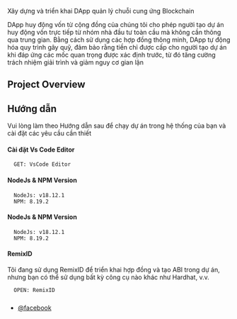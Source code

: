 
Xây dựng và triển khai DApp quản lý chuỗi cung ứng Blockchain

DApp huy động vốn từ cộng đồng của chúng tôi cho phép người tạo dự án huy động vốn trực tiếp từ nhóm nhà đầu tư toàn cầu mà không cần thông qua trung gian. Bằng cách sử dụng các hợp đồng thông minh, DApp tự động hóa quy trình gây quỹ, đảm bảo rằng tiền chỉ được cấp cho người tạo dự án khi đáp ứng các mốc quan trọng được xác định trước, từ đó tăng cường trách nhiệm giải trình và giảm nguy cơ gian lận

## Project Overview


## Hướng dẫn

Vui lòng làm theo Hướng dẫn sau để chạy dự án trong hệ thống của bạn và cài đặt các yêu cầu cần thiết


#### Cài đặt Vs Code Editor

```https://code.visualstudio.com/download
  GET: VsCode Editor
```

#### NodeJs & NPM Version

```https://nodejs.org/en/download
  NodeJs: v18.12.1
  NPM: 8.19.2
```

#### NodeJs & NPM Version

```https://nodejs.org/en/download
  NodeJs: v18.12.1
  NPM: 8.19.2
```


#### RemixID

Tôi đang sử dụng RemixID để triển khai hợp đồng và tạo ABI trong dự án, nhưng bạn có thể sử dụng bất kỳ công cụ nào khác như Hardhat, v.v.

```https://remix-project.org
  OPEN: RemixID
```


###
- [@facebook](https://www.facebook.com/profile.php?id=100013048007888)


